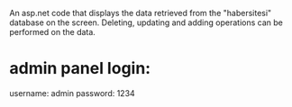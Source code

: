 An asp.net code that displays the data retrieved from the "habersitesi" database on the screen. Deleting, updating and adding operations can be performed on the data.

# admin panel login:
username: admin
password: 1234
